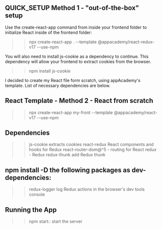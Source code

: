 
## QUICK_SETUP Method 1 - "out-of-the-box" setup

Use the create-react-app command from inside your frontend folder to initialize React inside of the frontend folder:

>> npx create-react-app . --template @appacademy/react-redux-v17 --use-npm

You will also need to install js-cookie as a dependency to continue. This dependency will allow your frontend to extract cookies from the browser.

>> npm install js-cookie


I decided to create my React file form scratch, using appAcademy's template. 
List of necessary dependencies are below.
<!-- //////////////////////////////////////////////////////////////////////////////////////////////// -->


## React Template - Method 2 - React from scratch

>> npx create-react-app my-front --template @appacademy/react-v17 --use-npm

## Dependencies


>> js-cookie  extracts cookies
>> react-redux  React components and hooks for Redux
>> react-router-dom@^5 - routing for React
>> redux - Redux
>> redux-thunk  add Redux thunk

## npm install -D the following packages as dev-dependencies:

>> redux-logger log Redux actions in the browser's dev tools console


## Running the App

>> npm start:: start the server

<!-- To test a dispatch call, type the following command in the browser's DevTools console 

    window.store.dispatch({ type: 'hello' });

-->


